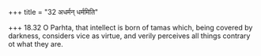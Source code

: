+++
title = "32 अधर्मन् धर्ममिति"

+++
18.32 O Parhta, that intellect is born of tamas which, being covered by
darkness, considers vice as virtue, and verily perceives all things
contrary ot what they are.
